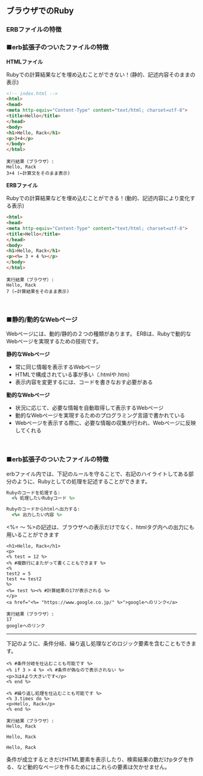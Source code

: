 ## ブラウザでのRuby
### ERBファイルの特徴

### ■erb拡張子のついたファイルの特徴

**HTMLファイル**

Rubyでの計算結果などを埋め込むことができない！(静的、記述内容そのままの表示)

``` HTML
<!-- index.html -->
<html>
<head>
<meta http-equiv="Content-Type" content="text/html; charset=utf-8">
<title>Hello</title>
</head>
<body>
<h1>Hello, Rack</h1>
<p>3+4</p>
</body>
</html>
```

``` Text
実行結果（ブラウザ）:
Hello, Rack
3+4 (←計算文をそのまま表示)
```

**ERBファイル**

Rubyでの計算結果などを埋め込むことができる！(動的、記述内容により変化する表示)

``` HTML
<html>
<head>
<meta http-equiv="Content-Type" content="text/html; charset=utf-8">
<title>Hello</title>
</head>
<body>
<h1>Hello, Rack</h1>
<p><%= 3 + 4 %></p>
</body>
</html>
```

``` Text
実行結果（ブラウザ）:
Hello, Rack
7 (←計算結果をそのまま表示)
```

&nbsp;

### ■静的/動的なWebページ

Webページには、動的/静的の２つの種類があります。
ERBは、Rubyで動的なWebページを実現するための技術です。

**静的なWebページ**

* 常に同じ情報を表示するWebページ
* HTMLで構成されている事が多い（.htmlや.htm）
* 表示内容を変更するには、コードを書きなおす必要がある

**動的なWebページ**

* 状況に応じて、必要な情報を自動取得して表示するWebページ
* 動的なWebページを実現するためのプログラミング言語で書かれている
* Webページを表示する際に、必要な情報の収集が行われ、Webページに反映してくれる

&nbsp;

### ■erb拡張子のついたファイルの特徴

erbファイル内では、下記のルールを守ることで、右記のハイライトしてある部分のように、Rubyとしての処理を記述することができます。

``` Ruby
Rubyのコードを処理する:
  <% 処理したいRubyコード %>
```

``` Ruby
Rubyのコードからhtmlへ出力する:
  <%= 出力したい内容 %>
```

<%= ～ %>の記述は、ブラウザへの表示だけでなく、htmlタグ内への出力にも用いることができます

``` Text
<h1>Hello, Rack</h1>
<p>
<% test = 12 %>
<% #複数行にまたがって書くこともできます %>
<%
test2 = 5
test += test2
%>
<%= test %><% #計算結果の17が表示される %>
</p>
<a href="<%= "https://www.google.co.jp/" %>">googleへのリンク</a>
```

``` Text
実行結果（ブラウザ）:
17
googleへのリンク
```

---
下記のように、条件分岐、繰り返し処理などのロジック要素を含むこともできます。


``` Text
<% #条件分岐を仕込むことも可能です %>
<% if 3 > 4 %> <% #条件が偽なので表示されない %>
<p>3は4より大きいです</p>
<% end %>

<% #繰り返し処理を仕込むことも可能です %>
<% 3.times do %>
<p>Hello, Rack</p>
<% end %>
```

``` Text
実行結果（ブラウザ）:
Hello, Rack

Hello, Rack

Hello, Rack
```

条件が成立するときだけHTML要素を表示したり、検索結果の数だけpタグを作る、など動的なページを作るためにはこれらの要素は欠かせません。